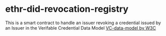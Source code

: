 # ethr-did-revocation-registry

This is a smart contract to handle an issuer revoking a credential issued by an Issuer in the Verifable Credential Data Model
[VC-data-model by W3C](https://www.w3.org/TR/vc-data-model-2.0/#ecosystem-overview)
